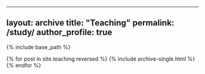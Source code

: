<!-- ---
layout: archive
title: "Course and Projects"
permalink: /study/
author_profile: true
---
这里有很多的课程项目：

{% include base_path %}

{% for post in site.study reversed %}
  {% include archive-single.html %}
{% endfor %} -->
---
layout: archive
title: "Teaching"
permalink: /study/
author_profile: true
---

{% include base_path %}

{% for post in site.teaching reversed %}
  {% include archive-single.html %}
{% endfor %}
